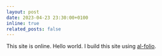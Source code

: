 ```yaml
---
layout: post
date: 2023-04-23 23:30:00+0100
inline: true
related_posts: false
---
```


This site is online. Hello world. I build this site using <a href="https://github.com/alshedivat/al-folio">al-folio</a>.
